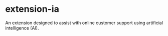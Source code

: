# extension-ia

An extension designed to assist with online customer support using artificial intelligence (AI).
